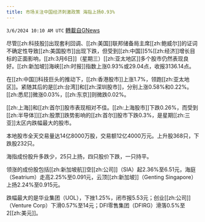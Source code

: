 ```yaml
---
title: 市场关注中国经济刺激政策 海指上扬0.93%
---
```

`3/6/2024 10:10 AM UTC` [轉載自GNews](https://gnews.org/articles/2370243)

尽管[[zh:科技股]]出现套利回调、[[zh:美国]]联邦储备局主席[[zh:鲍威尔]]的证词不确定性导致[[zh:美国股市]]出现下跌，但受到[[zh:中国]]5%[[zh:经济]]增长目标的正面影响，[[zh:3月6日]]（星期三）[[zh:亚太地区]]多个股市仍然表现良好。[[zh:新加坡]]海峡[[zh:时报]]指数上涨0.93%或29.04点，收报3136.14点。

在[[zh:中国]]科技巨头的推动下，[[zh:香港股市]]上涨1.7%，领跑[[zh:亚太地区]]。紧随其后的是[[zh:台湾]]和[[zh:深圳股市]]，分别上涨0.58%和0.22%。[[zh:悉尼]]微涨0.03%，[[zh:东京]]则微跌0.02%。

[[zh:上海]]和[[zh:首尔]]股市表现相对不佳。[[zh:上海股市]]下跌0.26%，而受到[[zh:半导体]][[zh:股票]]跌势影响的[[zh:首尔]]股市下跌0.3%，是星期[[zh:三亚]]太区内跌幅最大的股市。

本地股市全天交易量达14亿8000万股，交易额12亿4000万元。上升股368只，下跌股232只。

海指成份股升多跌少，25只上扬，四只股价下跌，一只持平。

领涨的成份股包括[[zh:新加坡航]]空[[zh:公司]]（SIA）起2.36%至6.51元，海庭（Seatrium）走高2.25%至0.091元，云顶[[zh:新加坡]]（Genting Singapore）上扬2.24%至0.915元。

跌幅最大的是华业集团（UOL），下挫1.25%，闭市报5.53元；创业[[zh:公司]]（Venture Corp）下滑0.57%至14元；DFI零售集团（DFIRG）滑落0.5%至2[[zh:美元]]。
